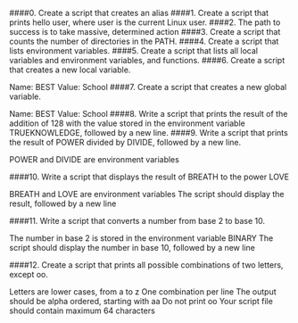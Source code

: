 ####0. Create a script that creates an alias
####1. Create a script that prints hello user, where user is the current Linux user.
####2. The path to success is to take massive, determined action
####3. Create a script that counts the number of directories in the PATH.
####4. Create a script that lists environment variables.
####5. Create a script that lists all local variables and environment variables, and functions.
####6. Create a script that creates a new local variable.

Name: BEST
Value: School
####7. Create a script that creates a new global variable.

Name: BEST
Value: School
####8. Write a script that prints the result of the addition of 128 with the value stored in the environment variable TRUEKNOWLEDGE, followed by a new line.
####9. Write a script that prints the result of POWER divided by DIVIDE, followed by a new line.

POWER and DIVIDE are environment variables

####10. Write a script that displays the result of BREATH to the power LOVE

BREATH and LOVE are environment variables
The script should display the result, followed by a new line

####11. Write a script that converts a number from base 2 to base 10.

The number in base 2 is stored in the environment variable BINARY
The script should display the number in base 10, followed by a new line

####12. Create a script that prints all possible combinations of two letters, except oo.

Letters are lower cases, from a to z
One combination per line
The output should be alpha ordered, starting with aa
Do not print oo
Your script file should contain maximum 64 characters


